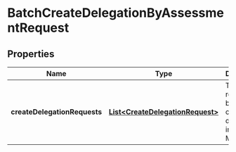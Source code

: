 

# BatchCreateDelegationByAssessmentRequest


## Properties

| Name | Type | Description | Notes |
|------------ | ------------- | ------------- | -------------|
|**createDelegationRequests** | [**List&lt;CreateDelegationRequest&gt;**](CreateDelegationRequest.md) |  The API request to batch create delegations in Audit Manager.  |  |



